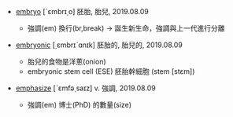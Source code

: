 
- [embryo](https://tw.dictionary.search.yahoo.com/search?p=embryo) [ˋɛmbrɪ͵o] 胚胎, 胎兒, 2019.08.09
  - 強調(em) 換行(br,break) -> 誕生新生命，強調與上一代進行分離

- [embryonic](https://tw.dictionary.search.yahoo.com/search?p=embryonic) [͵ɛmbrɪˋɑnɪk] 胚胎的, 胎兒的, 2019.08.09
  - 胎兒的食物是洋蔥(onion)
  - embryonic stem cell (ESE) 胚胎幹細胞 (stem [stɛm])

- [emphasize](https://tw.dictionary.search.yahoo.com/search?p=emphasize) [ˋɛmfə͵saɪz] v. 強調, 2019.08.09
  - 強調(em) 博士(PhD) 的數量(size)
